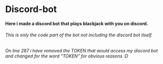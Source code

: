 # Discord-bot
#### Here i made a discord bot that plays blackjack with you on discord.
###### This is only the code part of the bot not including the discord bot itself.
###### On line 287 i have removed the TOKEN that would access my discord bot and changed for the word "TOKEN" for obvious reasons :D
